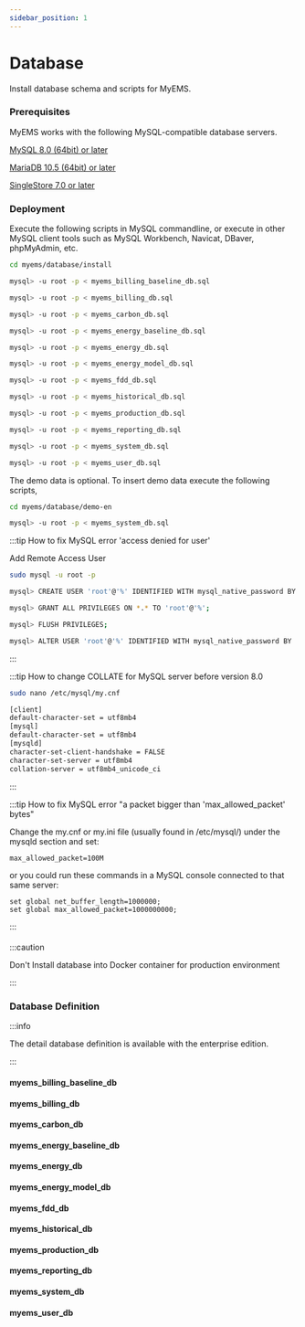 ```yaml
---
sidebar_position: 1
---
```


# Database

Install database schema and scripts for MyEMS.

### Prerequisites

MyEMS works with the following MySQL-compatible database servers.

[MySQL 8.0 (64bit) or later](https://www.mysql.com/)

[MariaDB 10.5 (64bit) or later](https://mariadb.org/)

[SingleStore 7.0 or later](https://www.singlestore.com/)


### Deployment

Execute the following scripts in MySQL commandline, or execute in other MySQL client tools such as MySQL Workbench, Navicat, DBaver, phpMyAdmin, etc.
```bash
cd myems/database/install
```
```bash
mysql> -u root -p < myems_billing_baseline_db.sql
```
```bash
mysql> -u root -p < myems_billing_db.sql
```
```bash
mysql> -u root -p < myems_carbon_db.sql
```
```bash
mysql> -u root -p < myems_energy_baseline_db.sql
```
```bash
mysql> -u root -p < myems_energy_db.sql
```
```bash
mysql> -u root -p < myems_energy_model_db.sql
```
```bash
mysql> -u root -p < myems_fdd_db.sql
```
```bash
mysql> -u root -p < myems_historical_db.sql
```
```bash
mysql> -u root -p < myems_production_db.sql
```
```bash
mysql> -u root -p < myems_reporting_db.sql
```
```bash
mysql> -u root -p < myems_system_db.sql
```
```bash
mysql> -u root -p < myems_user_db.sql
```

The demo data is optional. To insert demo data execute the following scripts,

```bash
cd myems/database/demo-en
```
```bash
mysql> -u root -p < myems_system_db.sql
```

:::tip How to fix MySQL error 'access denied for user'

Add Remote Access User

```bash
sudo mysql -u root -p
```

```bash
mysql> CREATE USER 'root'@'%' IDENTIFIED WITH mysql_native_password BY '!MyEMS1';
```
```bash
mysql> GRANT ALL PRIVILEGES ON *.* TO 'root'@'%';
```
```bash
mysql> FLUSH PRIVILEGES;
```
```bash
mysql> ALTER USER 'root'@'%' IDENTIFIED WITH mysql_native_password BY '!MyEMS1';
```
:::

:::tip How to change COLLATE for MySQL server before version 8.0
```bash
sudo nano /etc/mysql/my.cnf
```

```bash
[client]
default-character-set = utf8mb4
[mysql]
default-character-set = utf8mb4
[mysqld]
character-set-client-handshake = FALSE
character-set-server = utf8mb4
collation-server = utf8mb4_unicode_ci
```
:::

:::tip How to fix MySQL error "a packet bigger than 'max_allowed_packet' bytes"

Change the my.cnf or my.ini file (usually found in /etc/mysql/) under the mysqld section and set:
```
max_allowed_packet=100M
```
or you could run these commands in a MySQL console connected to that same server:
```
set global net_buffer_length=1000000;
set global max_allowed_packet=1000000000;
```

:::
####

:::caution

Don't Install database into Docker container for production environment

:::

### Database Definition

:::info

The detail database definition is available with the enterprise edition.

:::

#### myems_billing_baseline_db

#### myems_billing_db

#### myems_carbon_db

#### myems_energy_baseline_db

#### myems_energy_db

#### myems_energy_model_db

#### myems_fdd_db

#### myems_historical_db

#### myems_production_db

#### myems_reporting_db

#### myems_system_db

#### myems_user_db
